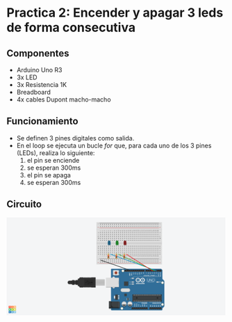 # Practica 2: Encender y apagar 3 leds de forma consecutiva

## Componentes

* Arduino Uno R3
* 3x LED
* 3x Resistencia 1K
* Breadboard
* 4x cables Dupont macho-macho

## Funcionamiento

* Se definen 3 pines digitales como salida.
* En el loop se ejecuta un bucle _for_ que, para cada uno de los 3 pines (LEDs), realiza lo siguiente:
	1. el pin se enciende
	2. se esperan 300ms
	3. el pin se apaga
	4. se esperan 300ms

## Circuito

![esquema tinkercad](pr2.png)
